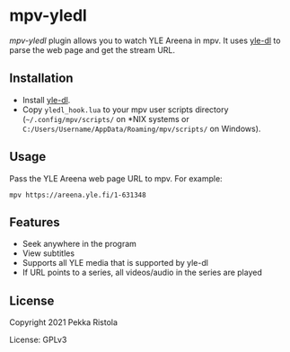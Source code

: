 # mpv-yledl

*mpv-yledl* plugin allows you to watch YLE Areena in mpv. It uses [yle-dl](https://aajanki.github.io/yle-dl/) to parse the web page and get the stream URL.

## Installation

- Install [yle-dl](https://aajanki.github.io/yle-dl/).
- Copy `yledl_hook.lua` to your mpv user scripts directory (`~/.config/mpv/scripts/` on *NIX systems or `C:/Users/Username/AppData/Roaming/mpv/scripts/` on Windows).

## Usage

Pass the YLE Areena web page URL to mpv. For example:

`mpv https://areena.yle.fi/1-631348`

## Features

- Seek anywhere in the program
- View subtitles
- Supports all YLE media that is supported by yle-dl
- If URL points to a series, all videos/audio in the series are played

## License

Copyright 2021 Pekka Ristola

License: GPLv3
